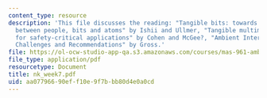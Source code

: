 ```yaml
---
content_type: resource
description: 'This file discusses the reading: "Tangible bits: towards seamless interfaces
  between people, bits and atoms" by Ishii and Ullmer, "Tangible multimodal interfaces
  for safety-critical applications" by Cohen and McGee?, "Ambient Interfaces: Design
  Challenges and Recommendations" by Gross.'
file: https://ol-ocw-studio-app-qa.s3.amazonaws.com/courses/mas-961-ambient-intelligence-spring-2005/aa07796690eff10e9f7bbb80d4e0a0cd_nk_week7.pdf
file_type: application/pdf
resourcetype: Document
title: nk_week7.pdf
uid: aa077966-90ef-f10e-9f7b-bb80d4e0a0cd
---
```

